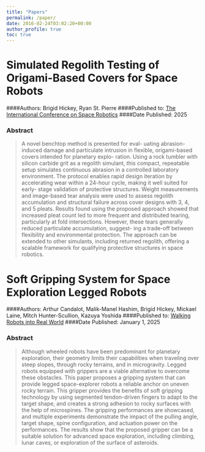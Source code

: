 ```yaml
---
title: "Papers"
permalink: /paper/
date: 2016-02-24T03:02:20+00:00
author_profile: true
toc: true
---
```

# Simulated Regolith Testing of Origami-Based Covers for Space Robots
####Authors: Brigid Hickey, Ryan St. Pierre
####Published to: [The International Conference on Space Robotics](https://www.isparo.space)
####Date Published: 2025
### Abstract

>  A novel benchtop method is presented for eval-
uating abrasion-induced damage and particulate intrusion in
flexible, origami-based covers intended for planetary explo-
ration. Using a rock tumbler with silicon carbide grit as a
regolith simulant, this compact, repeatable setup simulates
continuous abrasion in a controlled laboratory environment.
The protocol enables rapid design iteration by accelerating
wear within a 24-hour cycle, making it well suited for early-
stage validation of protective structures. Weight measurements
and image-based tear analysis were used to assess regolith
accumulation and structural failure across cover designs with
3, 4, and 5 pleats. Results found using the proposed approach
showed that increased pleat count led to more frequent and
distributed tearing, particularly at fold intersections. However,
these tears generally reduced particulate accumulation, suggest-
ing a trade-off between flexibility and environmental protection.
The approach can be extended to other simulants, including
returned regolith, offering a scalable framework for qualifying
protective structures in space robotics.

# Soft Gripping System for Space Exploration Legged Robots
####Authors: Arthur Candalot, Malik-Manel Hashim, Brigid Hickey, Mickael Laine, Mitch Hunter-Scullion, Kazuya Yoshida 
####Published to: [Walking Robots into Real World](https://link.springer.com/book/10.1007/978-3-031-71301-9)
####Date Published: January 1, 2025
### Abstract
> Although wheeled robots have been predominant for planetary exploration, their geometry limits their capabilities when traveling over steep slopes, through rocky terrains, and in microgravity. Legged robots equipped with grippers are a viable alternative to overcome these obstacles. This paper proposes a gripping system that can provide legged space-explorer robots a reliable anchor on uneven rocky terrain. This gripper provides the benefits of soft gripping technology by using segmented tendon-driven fingers to adapt to the target shape, and creates a strong adhesion to rocky surfaces with the help of microspines. The gripping performances are showcased, and multiple experiments demonstrate the impact of the pulling angle, target shape, spine configuration, and actuation power on the performances. The results show that the proposed gripper can be a suitable solution for advanced space exploration, including climbing, lunar caves, or exploration of the surface of asteroids.

